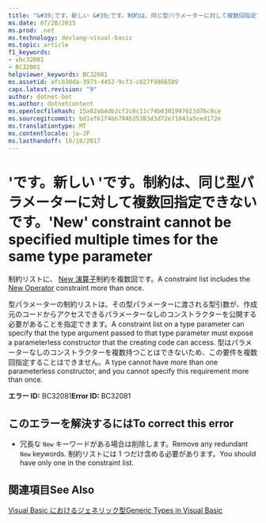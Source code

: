 ```yaml
---
title: "&#39;です。新しい &#39;です。制約は、同じ型パラメーターに対して複数回指定できないです。"
ms.date: 07/20/2015
ms.prod: .net
ms.technology: devlang-visual-basic
ms.topic: article
f1_keywords:
- vbc32081
- BC32081
helpviewer_keywords: BC32081
ms.assetid: afcb30da-3973-4452-9cf3-c027f9866589
caps.latest.revision: "9"
author: dotnet-bot
ms.author: dotnetcontent
ms.openlocfilehash: 15a82a64db2cf2c6c11c74b0302997623d76c0ce
ms.sourcegitcommit: bd1ef61f4bb794b25383d3d72e71041a5ced172e
ms.translationtype: MT
ms.contentlocale: ja-JP
ms.lasthandoff: 10/18/2017
---
```

# <a name="39new39-constraint-cannot-be-specified-multiple-times-for-the-same-type-parameter"></a><span data-ttu-id="fcee0-102">&#39;です。新しい &#39;です。制約は、同じ型パラメーターに対して複数回指定できないです。</span><span class="sxs-lookup"><span data-stu-id="fcee0-102">&#39;New&#39; constraint cannot be specified multiple times for the same type parameter</span></span>
<span data-ttu-id="fcee0-103">制約リストに、 [New 演算子](../../visual-basic/language-reference/operators/new-operator.md)制約を複数回です。</span><span class="sxs-lookup"><span data-stu-id="fcee0-103">A constraint list includes the [New Operator](../../visual-basic/language-reference/operators/new-operator.md) constraint more than once.</span></span>  
  
 <span data-ttu-id="fcee0-104">型パラメーターの制約リストは、その型パラメーターに渡される型引数が、作成元のコードからアクセスできるパラメーターなしのコンストラクターを公開する必要があることを指定できます。</span><span class="sxs-lookup"><span data-stu-id="fcee0-104">A constraint list on a type parameter can specify that the type argument passed to that type parameter must expose a parameterless constructor that the creating code can access.</span></span> <span data-ttu-id="fcee0-105">型はパラメーターなしのコンストラクターを複数持つことはできないため、この要件を複数回指定することはできません。</span><span class="sxs-lookup"><span data-stu-id="fcee0-105">A type cannot have more than one parameterless constructor, and you cannot specify this requirement more than once.</span></span>  
  
 <span data-ttu-id="fcee0-106">**エラー ID:** BC32081</span><span class="sxs-lookup"><span data-stu-id="fcee0-106">**Error ID:** BC32081</span></span>  
  
## <a name="to-correct-this-error"></a><span data-ttu-id="fcee0-107">このエラーを解決するには</span><span class="sxs-lookup"><span data-stu-id="fcee0-107">To correct this error</span></span>  
  
-   <span data-ttu-id="fcee0-108">冗長な `New` キーワードがある場合は削除します。</span><span class="sxs-lookup"><span data-stu-id="fcee0-108">Remove any redundant `New` keywords.</span></span> <span data-ttu-id="fcee0-109">制約リストには 1 つだけ含める必要があります。</span><span class="sxs-lookup"><span data-stu-id="fcee0-109">You should have only one in the constraint list.</span></span>  
  
## <a name="see-also"></a><span data-ttu-id="fcee0-110">関連項目</span><span class="sxs-lookup"><span data-stu-id="fcee0-110">See Also</span></span>  
 [<span data-ttu-id="fcee0-111">Visual Basic におけるジェネリック型</span><span class="sxs-lookup"><span data-stu-id="fcee0-111">Generic Types in Visual Basic</span></span>](../../visual-basic/programming-guide/language-features/data-types/generic-types.md)
